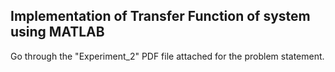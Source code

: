 ## Implementation of Transfer Function of system using MATLAB

Go through the "Experiment_2" PDF file attached for the problem statement.
